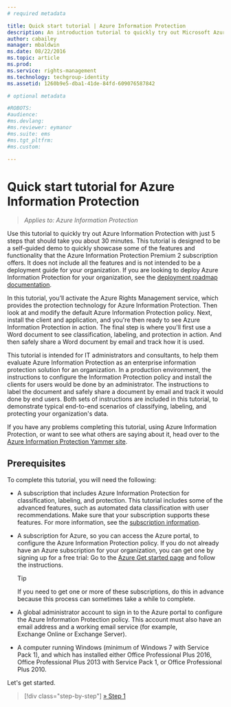 ```yaml
---
# required metadata

title: Quick start tutorial | Azure Information Protection
description: An introduction tutorial to quickly try out Microsoft Azure Information Protection for your organization that should take you about 30 minutes.
author: cabailey
manager: mbaldwin
ms.date: 08/22/2016
ms.topic: article
ms.prod:
ms.service: rights-management
ms.technology: techgroup-identity
ms.assetid: 1260b9e5-dba1-41de-84fd-609076587842

# optional metadata

#ROBOTS:
#audience:
#ms.devlang:
#ms.reviewer: eymanor
#ms.suite: ems
#ms.tgt_pltfrm:
#ms.custom:

---
```


# Quick start tutorial for Azure Information Protection 

>*Applies to: Azure Information Protection*

Use this tutorial to quickly try out Azure Information Protection with just 5 steps that should take you about 30 minutes. This tutorial is designed to be a self-guided demo to quickly showcase some of the features and functionality that the Azure Information Protection Premium 2 subscription offers. It does not include all the features and is not intended to be a deployment guide for your organization. If you are looking to deploy Azure Information Protection for your organization, see the [deployment roadmap documentation](../plan-design/deployment-roadmap.md). 

In this tutorial, you’ll activate the Azure Rights Management service, which provides the protection technology for Azure Information Protection. Then look at and modify the default Azure Information Protection policy. Next, install the client and application, and you're then ready to see Azure Information Protection in action. The final step is where you'll first use a Word document to see classification, labeling, and protection in action. And then safely share a Word document by email and track how it is used.

This tutorial is intended for IT administrators and consultants, to help them evaluate Azure Information Protection as an enterprise information protection solution for an organization. In a production environment, the instructions to configure the Information Protection policy and install the clients for users would be done by an administrator. The instructions to label the document and safely share a document by email and track it would done by end users. Both sets of instructions are included in this tutorial, to demonstrate typical end-to-end scenarios of classifying, labeling, and protecting your organization's data. 

If you have any problems completing this tutorial, using Azure Information Protection, or want to see what others are saying about it, head over to the [Azure Information Protection Yammer site](https://www.yammer.com/askipteam/#/threads/inGroup?type=in_group&feedId=8652489&view=all).

## Prerequisites 
To complete this tutorial, you will need the following:

- A subscription that includes Azure Information Protection for classification, labeling, and protection. This tutorial includes some of the advanced features, such as automated data classification with user recommendations. Make sure that your subscription supports these features. For more information, see the [subscription information](https://go.microsoft.com/fwlink/?LinkId=827589).

- A subscription for Azure, so you can access the Azure portal, to configure the Azure Information Protection policy. If you do not already have an Azure subscription for your organization, you can get one by signing up for a free trial: Go to the [Azure Get started page](https://account.windowsazure.com/organization) and follow the instructions.

  > [!TIP] 
  > If you need to get one or more of these subscriptions, do this in advance because this process can sometimes take a while to complete.

- A global administrator account to sign in to the Azure portal to configure the Azure Information Protection policy. This account must also have an email address and a working email service (for example, Exchange Online or Exchange Server).

- A computer running Windows (minimum of Windows 7 with Service Pack 1), and which has installed either Office Professional Plus 2016, Office Professional Plus 2013 with Service Pack 1, or Office Professional Plus 2010. 

Let's get started.

>[!div class="step-by-step"]
[&#187; Step 1](infoprotect-tutorial-step1.md)


